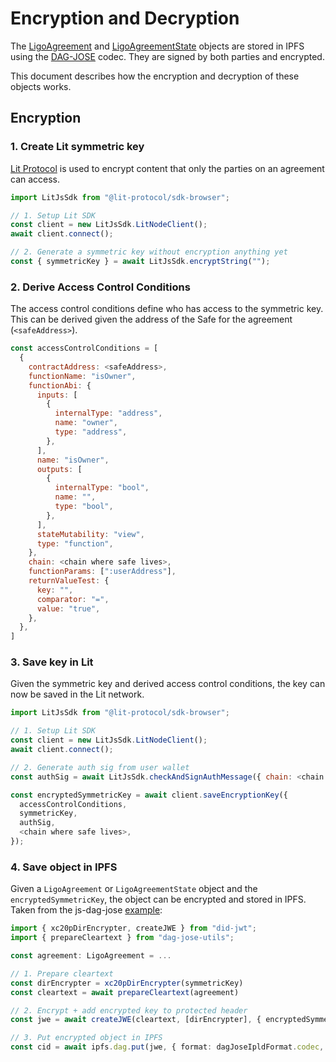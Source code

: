 # Encryption and Decryption
The [LigoAgreement](../01-Vocabulary/LigoAgreement.md) and [LigoAgreementState](../01-Vocabulary/LigoAgreementState.md) objects are stored in IPFS using the [DAG-JOSE](https://ipld.io/specs/codecs/dag-jose/spec/) codec. They are signed by both parties and encrypted.

This document describes how the encryption and decryption of these objects works.

## Encryption

### 1. Create Lit symmetric key
[Lit Protocol](https://litprotocol.com/) is used to encrypt content that only the parties on an agreement can access.

```javascript
import LitJsSdk from "@lit-protocol/sdk-browser";

// 1. Setup Lit SDK
const client = new LitJsSdk.LitNodeClient();  
await client.connect();

// 2. Generate a symmetric key without encryption anything yet
const { symmetricKey } = await LitJsSdk.encryptString("");
```

### 2. Derive Access Control Conditions
The access control conditions define who has access to the symmetric key. This can be derived given the address of the Safe for the agreement (`<safeAddress>`).

```javascript
const accessControlConditions = [
  {
	contractAddress: <safeAddress>,
	functionName: "isOwner",
	functionAbi: {
	  inputs: [
		{
		  internalType: "address",
		  name: "owner",
		  type: "address",
		},
	  ],
	  name: "isOwner",
	  outputs: [
		{
		  internalType: "bool",
		  name: "",
		  type: "bool",
		},
	  ],
	  stateMutability: "view",
	  type: "function",
	},
	chain: <chain where safe lives>,
	functionParams: [":userAddress"],
	returnValueTest: {
	  key: "",
	  comparator: "=",
	  value: "true",
	},
  },
]
```

### 3. Save key in Lit
Given the symmetric key and derived access control conditions, the key can now be saved in the Lit network.

```javascript
import LitJsSdk from "@lit-protocol/sdk-browser";

// 1. Setup Lit SDK
const client = new LitJsSdk.LitNodeClient();  
await client.connect();

// 2. Generate auth sig from user wallet
const authSig = await LitJsSdk.checkAndSignAuthMessage({ chain: <chain where safe lives> });

const encryptedSymmetricKey = await client.saveEncryptionKey({
  accessControlConditions,
  symmetricKey,
  authSig,
  <chain where safe lives>,
});
```

### 4. Save object in IPFS
Given a `LigoAgreement` or `LigoAgreementState` object and the `encryptedSymmetricKey`, the object can be encrypted and stored in IPFS. Taken from the js-dag-jose [example](https://github.com/ceramicnetwork/js-dag-jose#symmetric-encryption):

```typescript
import { xc20pDirEncrypter, createJWE } from "did-jwt";
import { prepareCleartext } from "dag-jose-utils";

const agreement: LigoAgreement = ...

// 1. Prepare cleartext
const dirEncrypter = xc20pDirEncrypter(symmetricKey)
const cleartext = await prepareCleartext(agreement)

// 2. Encrypt + add encrypted key to protected header
const jwe = await createJWE(cleartext, [dirEncrypter], { encryptedSymmetricKey })

// 3. Put encrypted object in IPFS
const cid = await ipfs.dag.put(jwe, { format: dagJoseIpldFormat.codec, hashAlg: 'sha2-256' })
```


